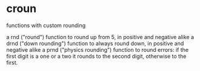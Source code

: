 # croun
functions with custom rounding

a rnd ("round") function to round up from 5, in positive and negative alike
a drnd ("down rounding") function to always round down, in positive and negative alike
a prnd ("physics rounding") function to round errors: if the first digit is a one or a two it rounds to the second digit, otherwise to the first.
